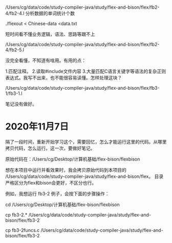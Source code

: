 ###

/Users/cg/data/code/study-compiler-java/study/flex-and-bison/flex/fb2-4/fb2-4.l
分析数据的单词统计个数

 ./flexout < Chinese-data <data.txt

短时间看不懂业务逻辑，语法、思路等跟不上

/Users/cg/data/code/study-compiler-java/study/flex-and-bison/flex/fb2-4/fb2-5.l

没完全看懂，不知道有啥用。有用的点：

1.匹配注释。
2.读取#include文件内容
3.大量匹配C语言关键字等语法的复杂正则表达式。我写不出来，也不能很容易读懂。怎样处理这块？

/Users/cg/data/code/study-compiler-java/study/flex-and-bison/flex/fb3-1/fb3-1.l

笔记没有做好。

2020年11月7日
=============================
隔了一段时间，重新开始学习这个，需要回忆，怎么才能运行这里的代码。从哪里拷贝代码，怎么运行。这一次，要做好笔记。

原始代码在：/Users/cg/Desktop/计算机基础/flex-bison/flexbison

想在本项目中运行并看效果时，我会拷贝原始代码到本项目的
/Users/cg/data/code/study-compiler-java/study/flex-and-bison/flex。
目录严格区分为flex和bison会更好，不区分也行。

例如，我想运行 fb3-2 例子，会按下面的步骤操作：

cd /Users/cg/Desktop/计算机基础/flex-bison/flexbison

cp fb3-2.* /Users/cg/data/code/study-compiler-java/study/flex-and-bison/flex/fb3-2

cp fb3-2funcs.c /Users/cg/data/code/study-compiler-java/study/flex-and-bison/flex/fb3-2






